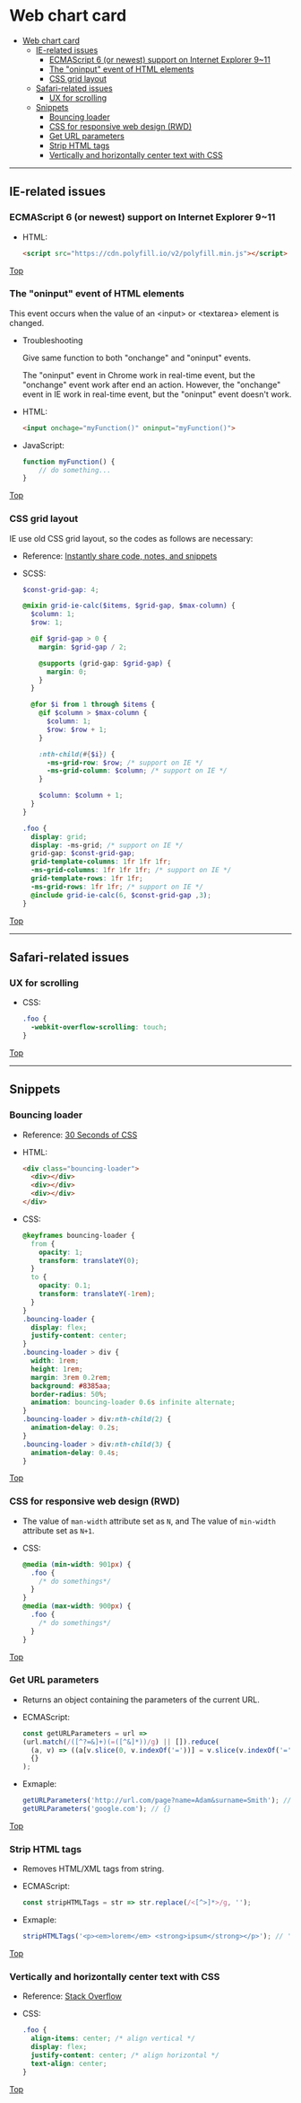 # Web chart card

<!-- TOC -->

- [Web chart card](#web-chart-card)
  - [IE-related issues](#ie-related-issues)
    - [ECMAScript 6 (or newest) support on Internet Explorer 9~11](#ecmascript-6-or-newest-support-on-internet-explorer-911)
    - [The "oninput" event of HTML elements](#the-oninput-event-of-html-elements)
    - [CSS grid layout](#css-grid-layout)
  - [Safari-related issues](#safari-related-issues)
    - [UX for scrolling](#ux-for-scrolling)
  - [Snippets](#snippets)
    - [Bouncing loader](#bouncing-loader)
    - [CSS for responsive web design (RWD)](#css-for-responsive-web-design-rwd)
    - [Get URL parameters](#get-url-parameters)
    - [Strip HTML tags](#strip-html-tags)
    - [Vertically and horizontally center text with CSS](#vertically-and-horizontally-center-text-with-css)

<!-- /TOC -->

---

## IE-related issues

### ECMAScript 6 (or newest) support on Internet Explorer 9~11

- HTML:

  ```html
  <script src="https://cdn.polyfill.io/v2/polyfill.min.js"></script>
  ```

[Top](#web-chart-card)

### The "oninput" event of HTML elements

This event occurs when the value of an \<input> or \<textarea> element is changed.

- Troubleshooting

  Give same function to both "onchange" and "oninput" events.

  The "oninput" event in Chrome work in real-time event, but the "onchange" event work after end an action. However, the "onchange" event in IE work in real-time event, but the "oninput" event doesn't work.

- HTML:

  ```html
  <input onchage="myFunction()" oninput="myFunction()">
  ```

- JavaScript:

  ```javascript
  function myFunction() {
      // do something...
  }
  ```

[Top](#web-chart-card)

### CSS grid layout

IE use old CSS grid layout, so the codes as follows are necessary:

- Reference: [Instantly share code, notes, and snippets](https://gist.github.com/rbnlffl)

- SCSS:

  ```scss
  $const-grid-gap: 4;

  @mixin grid-ie-calc($items, $grid-gap, $max-column) {
    $column: 1;
    $row: 1;

    @if $grid-gap > 0 {
      margin: $grid-gap / 2;

      @supports (grid-gap: $grid-gap) {
        margin: 0;
      }
    }

    @for $i from 1 through $items {
      @if $column > $max-column {
        $column: 1;
        $row: $row + 1;
      }

      :nth-child(#{$i}) {
        -ms-grid-row: $row; /* support on IE */
        -ms-grid-column: $column; /* support on IE */
      }

      $column: $column + 1;
    }
  }

  .foo {
    display: grid;
    display: -ms-grid; /* support on IE */
    grid-gap: $const-grid-gap;
    grid-template-columns: 1fr 1fr 1fr;
    -ms-grid-columns: 1fr 1fr 1fr; /* support on IE */
    grid-template-rows: 1fr 1fr;
    -ms-grid-rows: 1fr 1fr; /* support on IE */
    @include grid-ie-calc(6, $const-grid-gap ,3);
  }
  ```

[Top](#web-chart-card)

---

## Safari-related issues

### UX for scrolling

- CSS:

  ```css
  .foo {
    -webkit-overflow-scrolling: touch;
  }
  ```

[Top](#web-chart-card)

---

## Snippets

### Bouncing loader

- Reference: [30 Seconds of CSS](https://atomiks.github.io/30-seconds-of-css/#bouncing-loader)

- HTML:

  ```html
  <div class="bouncing-loader">
    <div></div>
    <div></div>
    <div></div>
  </div>
  ```

- CSS:

  ```css
  @keyframes bouncing-loader {
    from {
      opacity: 1;
      transform: translateY(0);
    }
    to {
      opacity: 0.1;
      transform: translateY(-1rem);
    }
  }
  .bouncing-loader {
    display: flex;
    justify-content: center;
  }
  .bouncing-loader > div {
    width: 1rem;
    height: 1rem;
    margin: 3rem 0.2rem;
    background: #8385aa;
    border-radius: 50%;
    animation: bouncing-loader 0.6s infinite alternate;
  }
  .bouncing-loader > div:nth-child(2) {
    animation-delay: 0.2s;
  }
  .bouncing-loader > div:nth-child(3) {
    animation-delay: 0.4s;
  }
  ```

[Top](#web-chart-card)

### CSS for responsive web design (RWD)

- The value of `man-width` attribute set as `N`, and The value of `min-width` attribute set as `N+1`.

- CSS:

  ```css
  @media (min-width: 901px) {
    .foo {
      /* do somethings*/
    }
  }
  @media (max-width: 900px) {
    .foo {
      /* do somethings*/
    }
  }
  ```

[Top](#web-chart-card)

### Get URL parameters

- Returns an object containing the parameters of the current URL.

- ECMAScript:

  ```javascript
  const getURLParameters = url =>
  (url.match(/([^?=&]+)(=([^&]*))/g) || []).reduce(
    (a, v) => ((a[v.slice(0, v.indexOf('='))] = v.slice(v.indexOf('=') + 1)), a),
    {}
  );
  ```

- Exmaple:

  ```javascript
  getURLParameters('http://url.com/page?name=Adam&surname=Smith'); // {name: 'Adam', surname: 'Smith'}
  getURLParameters('google.com'); // {}
  ```

[Top](#web-chart-card)

### Strip HTML tags

- Removes HTML/XML tags from string.

- ECMAScript:

  ```javascript
  const stripHTMLTags = str => str.replace(/<[^>]*>/g, '');
  ```

- Exmaple:

  ```javascript
  stripHTMLTags('<p><em>lorem</em> <strong>ipsum</strong></p>'); // 'lorem ipsum'
  ```

[Top](#web-chart-card)

### Vertically and horizontally center text with CSS

- Reference: [Stack Overflow](https://stackoverflow.com/questions/8865458/how-do-i-vertically-center-text-with-css)

- CSS:

  ```css
  .foo {
    align-items: center; /* align vertical */
    display: flex;
    justify-content: center; /* align horizontal */
    text-align: center;
  }
  ```

[Top](#web-chart-card)
